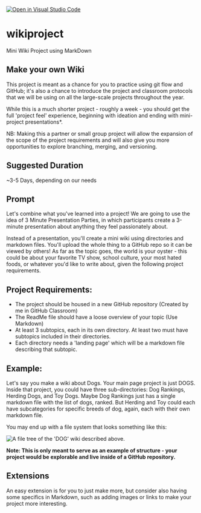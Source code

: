[![Open in Visual Studio Code](https://classroom.github.com/assets/open-in-vscode-2e0aaae1b6195c2367325f4f02e2d04e9abb55f0b24a779b69b11b9e10269abc.svg)](https://classroom.github.com/online_ide?assignment_repo_id=20713373&assignment_repo_type=AssignmentRepo)
# wikiproject
Mini Wiki Project using MarkDown

## Make your own Wiki

This project is meant as a chance for you to practice using git flow and GitHub; it's
also a chance to introduce the project and classroom protocols that we will be using
on all the large-scale projects throughout the year.

While this is a much shorter project - roughly a week - you should get the full
'project feel' experience, beginning with ideation and ending with mini-project
presentations*.

NB: Making this a partner or small group project will allow the expansion of the
scope of the project requirements and will also give you more opportunities to
explore branching, merging, and versioning.

## Suggested Duration

~3-5 Days, depending on our needs

## Prompt

Let's combine what you've learned into a project! We are going to use the idea of 3
Minute Presentation Parties, in which participants create a 3-minute presentation
about anything they feel passionately about.

Instead of a presentation, you'll create a mini wiki using directories and markdown
files. You'll upload the whole thing to a GitHub repo so it can be viewed by others!
As far as the topic goes, the world is your oyster - this could be about your favorite
TV show, school culture, your most hated foods, or whatever you'd like to write
about, given the following project requirements.

## Project Requirements:

- The project should be housed in a new GitHub repository (Created by me in
GitHub Classroom)
- The ReadMe file should have a loose overview of your topic (Use Markdown)
- At least 3 subtopics, each in its own directory. At least two must have subtopics
included in their directories.
- Each directory needs a 'landing page' which will be a markdown file describing
that subtopic.

## Example:
Let's say you make a wiki about Dogs. Your main page project is just DOGS. Inside
that project, you could have three sub-directories: Dog Rankings, Herding Dogs,
and Toy Dogs. Maybe Dog Rankings just has a single markdown file with the list
of dogs, ranked. But Herding and Toy could each have subcategories for specific
breeds of dog, again, each with their own markdown file.

You may end up with a file system that looks something like this:

![A file tree of the 'DOG' wiki described above.
](https://cs4all-icm.gitbook.io/high-school-capstone-computer-science/~gitbook/image?url=https%3A%2F%2F2858062438-files.gitbook.io%2F%7E%2Ffiles%2Fv0%2Fb%2Fgitbook-x-prod.appspot.com%2Fo%2Fspaces%252FUzXFCkp9dz8YnDw0AP7m%252Fuploads%252F0eyeNEnUlyEoR9AGQTCX%252FScreen%2520Shot%25202024-06-11%2520at%25201.57.36%2520PM.png%3Falt%3Dmedia%26token%3Deb02554a-3d29-4766-b809-0ce81b4347f5&width=768&dpr=1&quality=100&sign=2a5f38ea&sv=2
)

**Note: This is only meant to serve as an example of structure - your project would be
explorable and live inside of a GitHub repository.**

## Extensions

An easy extension is for you to just make more, but consider also having some
specifics in Markdown, such as adding images or links to make your project more
interesting.
